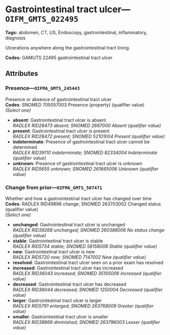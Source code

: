 # Gastrointestinal tract ulcer—`OIFM_GMTS_022495`

**Tags:** abdomen, CT, US, Endoscopy, gastrointestinal, inflammatory, diagnosis

Ulcerations anywhere along the gastrointestinal tract lining.

**Codes:** GAMUTS 22495 gastrointestinal tract ulcer

## Attributes

### Presence—`OIFMA_GMTS_245443`

Presence or absence of gastrointestinal tract ulcer  
**Codes**: SNOMED 705057003 Presence (property) (qualifier value)  
*(Select one)*

- **absent**: Gastrointestinal tract ulcer is absent  
_RADLEX RID28473 absent; SNOMED 2667000 Absent (qualifier value)_
- **present**: Gastrointestinal tract ulcer is present  
_RADLEX RID28472 present; SNOMED 52101004 Present (qualifier value)_
- **indeterminate**: Presence of gastrointestinal tract ulcer cannot be determined  
_RADLEX RID39110 indeterminate; SNOMED 82334004 Indeterminate (qualifier value)_
- **unknown**: Presence of gastrointestinal tract ulcer is unknown  
_RADLEX RID5655 unknown; SNOMED 261665006 Unknown (qualifier value)_

### Change from prior—`OIFMA_GMTS_507471`

Whether and how a gastrointestinal tract ulcer has changed over time  
**Codes**: RADLEX RID49896 change; SNOMED 263703002 Changed status (qualifier value)  
*(Select one)*

- **unchanged**: Gastrointestinal tract ulcer is unchanged  
_RADLEX RID39268 unchanged; SNOMED 260388006 No status change (qualifier value)_
- **stable**: Gastrointestinal tract ulcer is stable  
_RADLEX RID5734 stable; SNOMED 58158008 Stable (qualifier value)_
- **new**: Gastrointestinal tract ulcer is new  
_RADLEX RID5720 new; SNOMED 7147002 New (qualifier value)_
- **resolved**: Gastrointestinal tract ulcer seen on a prior exam has resolved  
- **increased**: Gastrointestinal tract ulcer has increased  
_RADLEX RID36043 increased; SNOMED 35105006 Increased (qualifier value)_
- **decreased**: Gastrointestinal tract ulcer has decreased  
_RADLEX RID36044 decreased; SNOMED 1250004 Decreased (qualifier value)_
- **larger**: Gastrointestinal tract ulcer is larger  
_RADLEX RID5791 enlarged; SNOMED 263768009 Greater (qualifier value)_
- **smaller**: Gastrointestinal tract ulcer is smaller  
_RADLEX RID38669 diminished; SNOMED 263796003 Lesser (qualifier value)_